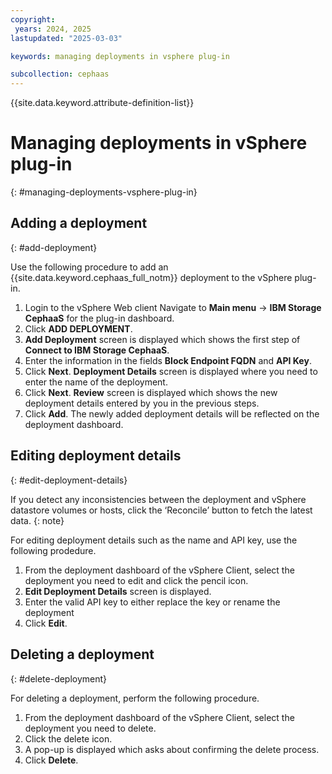 ```yaml
---
copyright:
 years: 2024, 2025
lastupdated: "2025-03-03"

keywords: managing deployments in vsphere plug-in

subcollection: cephaas
---
```



{{site.data.keyword.attribute-definition-list}}

# Managing deployments in vSphere plug-in
{: #managing-deployments-vsphere-plug-in}

## Adding a deployment
{: #add-deployment}

Use the following procedure to add an {{site.data.keyword.cephaas_full_notm}} deployment to the vSphere plug-in.

1.	Login to the vSphere Web client Navigate to **Main menu** -> **IBM Storage CephaaS** for the plug-in dashboard.
2. Click **ADD DEPLOYMENT**.
3. **Add Deployment** screen is displayed which shows the first step of **Connect to IBM Storage CephaaS**.
4. Enter the information in the fields **Block Endpoint FQDN** and **API Key**.
5. Click **Next**. **Deployment Details** screen is displayed where you need to enter the name of the deployment.
6. Click **Next**. **Review** screen is displayed which shows the new deployment details entered by you in the previous steps.
7. Click **Add**. The newly added deployment details will be reflected on the deployment dashboard.

## Editing deployment details
{: #edit-deployment-details}

If you detect any inconsistencies between the deployment and vSphere datastore volumes or hosts, click the ‘Reconcile’ button to fetch the latest data.
{: note}

For editing deployment details such as the name and API key, use the following prodedure.

1. From the deployment dashboard of the vSphere Client, select the deployment you need to edit and click the pencil icon.
2. **Edit Deployment Details** screen is displayed.
3. Enter the valid API key to either replace the key or rename the deployment
4. Click **Edit**.

## Deleting a deployment
{: #delete-deployment}

For deleting a deployment, perform the following procedure.

1. From the deployment dashboard of the vSphere Client, select the deployment you need to delete.
2. Click the delete icon.
3. A pop-up is displayed which asks about confirming the delete process.
4. Click **Delete**.
